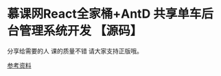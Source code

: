 # 慕课网React全家桶+AntD 共享单车后台管理系统开发 【源码】
分享给需要的人 课的质量不错 请大家支持正版哦。

[参考资料](https://github.com/lz109896/React)